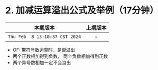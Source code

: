 # 2. 加减运算溢出公式及举例（17分钟）

|本期版本|上期版本
|:---:|:---:
`Thu Feb  8 13:10:37 CST 2024` | -

* OF: 带符号数运算时，是否溢出
* 两个正数相加得到负数， 两个负数相加得到正数
* 两个异号数相加一定不会溢出